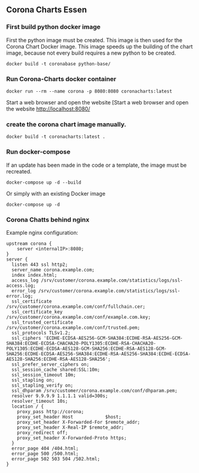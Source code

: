 
## Corona Charts Essen

### First build python docker image

First the python image must be created. This image is then used for the Corona Chart Docker image.
This image speeds up the building of the chart image, because not every build requires a new python to be created.

    docker build -t coronabase python-base/

### Run Corona-Charts docker container

    docker run --rm --name corona -p 8080:8080 coronacharts:latest

Start a web browser and open the website [Start a web browser and open the website [http://localhost:8080/](http://localhost:8080/)

### create the corona chart image manually.

    docker build -t coronacharts:latest .

### Run docker-compose

If an update has been made in the code or a template, the image must be recreated.

    docker-compose up -d --build

Or simply with an existing Docker image

    docker-compose up -d

### Corona Chatts behind nginx

Example nginx configuration:

    upstream corona {
        server <internalIP>:8080;
    }
    server {
      listen 443 ssl http2;
      server_name corona.example.com;
      index index.html;
      access_log /srv/customer/corona.example.com/statistics/logs/ssl-access.log;
      error_log /srv/customer/corona.example.com/statistics/logs/ssl-error.log;
      ssl_certificate     /srv/customer/corona.example.com/conf/fullchain.cer;
      ssl_certificate_key /srv/customer/corona.example.com/conf/example.com.key;
      ssl_trusted_certificate /srv/customer/corona.example.com/conf/trusted.pem;
      ssl_protocols TLSv1.2;
      ssl_ciphers 'ECDHE-ECDSA-AES256-GCM-SHA384:ECDHE-RSA-AES256-GCM-SHA384:ECDHE-ECDSA-CHACHA20-POLY1305:ECDHE-RSA-CHACHA20-POLY1305:ECDHE-ECDSA-AES128-GCM-SHA256:ECDHE-RSA-AES128-GCM-SHA256:ECDHE-ECDSA-AES256-SHA384:ECDHE-RSA-AES256-SHA384:ECDHE-ECDSA-AES128-SHA256:ECDHE-RSA-AES128-SHA256';
      ssl_prefer_server_ciphers on;
      ssl_session_cache shared:SSL:10m;
      ssl_session_timeout 10m;
      ssl_stapling on;
      ssl_stapling_verify on;
      ssl_dhparam /srv/customer/corona.example.com/conf/dhparam.pem;
      resolver 9.9.9.9 1.1.1.1 valid=300s;
      resolver_timeout 10s;
      location / {
        proxy_pass http://corona;
        proxy_set_header Host            $host;
        proxy_set_header X-Forwarded-For $remote_addr;
        proxy_set_header X-Real-IP $remote_addr;
        proxy_redirect off;
        proxy_set_header X-Forwarded-Proto https;
      }
      error_page 404 /404.html;
      error_page 500 /500.html;
      error_page 502 503 504 /502.html;
    }
